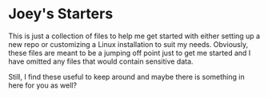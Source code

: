 # Joey's Starters

This is just a collection of files to help me get started with either setting up a new repo or customizing a Linux installation to suit my needs. Obviously, these files are meant to be a jumping off point just to get me started and I have omitted any files that would contain sensitive data.

Still, I find these useful to keep around and maybe there is something in here for you as well?